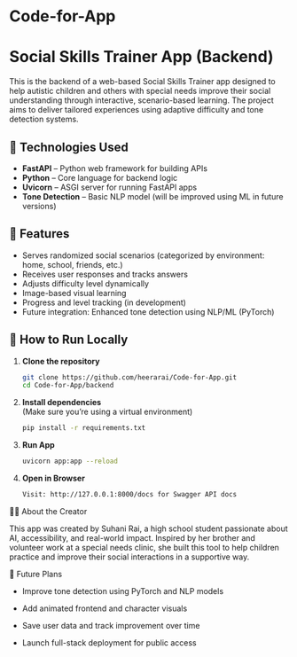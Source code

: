 # Code-for-App
# Social Skills Trainer App (Backend)

This is the backend of a web-based Social Skills Trainer app designed to help autistic children and others with special needs improve their social understanding through interactive, scenario-based learning. The project aims to deliver tailored experiences using adaptive difficulty and tone detection systems.

## 🔧 Technologies Used

- **FastAPI** – Python web framework for building APIs
- **Python** – Core language for backend logic
- **Uvicorn** – ASGI server for running FastAPI apps
- **Tone Detection** – Basic NLP model (will be improved using ML in future versions)

## 🌟 Features

- Serves randomized social scenarios (categorized by environment: home, school, friends, etc.)
- Receives user responses and tracks answers
- Adjusts difficulty level dynamically
- Image-based visual learning
- Progress and level tracking (in development)
- Future integration: Enhanced tone detection using NLP/ML (PyTorch)

## 🚀 How to Run Locally

1. **Clone the repository**  
   ```bash
   git clone https://github.com/heerarai/Code-for-App.git
   cd Code-for-App/backend
2. **Install dependencies**  
   (Make sure you’re using a virtual environment)
   ```bash
   pip install -r requirements.txt
3. **Run App**
   ```bash
   uvicorn app:app --reload
4. **Open in Browser**
   ```bash
   Visit: http://127.0.0.1:8000/docs for Swagger API docs

👩‍💻 About the Creator

This app was created by Suhani Rai, a high school student passionate about AI, accessibility, and real-world impact. Inspired by her brother and volunteer work at a special needs clinic, she built this tool to help children practice and improve their social interactions in a supportive way.

📌 Future Plans
- Improve tone detection using PyTorch and NLP models

- Add animated frontend and character visuals

- Save user data and track improvement over time

- Launch full-stack deployment for public access

